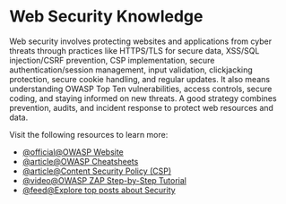 # Web Security Knowledge

Web security involves protecting websites and applications from cyber threats through practices like HTTPS/TLS for secure data, XSS/SQL injection/CSRF prevention, CSP implementation, secure authentication/session management, input validation, clickjacking protection, secure cookie handling, and regular updates. It also means understanding OWASP Top Ten vulnerabilities, access controls, secure coding, and staying informed on new threats. A good strategy combines prevention, audits, and incident response to protect web resources and data.

Visit the following resources to learn more:

- [@official@OWASP Website](https://owasp.org/)
- [@article@OWASP Cheatsheets](https://cheatsheetseries.owasp.org/cheatsheets/AJAX_Security_Cheat_Sheet.html)
- [@article@Content Security Policy (CSP)](https://developer.mozilla.org/en-US/docs/Web/HTTP/CSP)
- [@video@OWASP ZAP Step-by-Step Tutorial](https://www.youtube.com/playlist?list=PLH8n_ayg-60J9i3nsLybper-DR3zJw6Z5)
- [@feed@Explore top posts about Security](https://app.daily.dev/tags/security?ref=roadmapsh)
